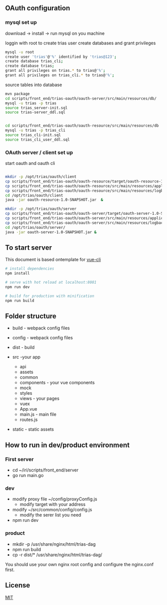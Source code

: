## OAuth configuration

### mysql set up

download -> install -> run mysql on you machine

loggin with root to create trias user create databases and grant privileges
```bash  
mysql -u root
create user 'trias'@'%' identified by 'trias@123';
create database trias_cli;
create database trias;
grant all privileges on trias.* to trias@'%';
grant all privileges on trias_cli.* to trias@'%';
```

source tables into database
```bash
mvn package
cd scripts/front_end/trias-oauth/oauth-server/src/main/resources/db/
mysql -u trias -p trias
source trias_server-init.sql
source trias-server_ddl.sql


cd scripts/front_end/trias-oauth/oauth-resource/src/main/resources/db 
mysql -u trias -p trias_cli
source trias_cli-init.sql 
source trias_cli_user_ddl.sql

```

### OAuth server / client set up

start oauth and oauth cli
```bash

mkdir -p /opt/trias/oauth/client
cp scripts/front_end/trias-oauth/oauth-resource/target/oauth-resource-1.0-SNAPSHOT.jar /opt/trias/oauth/client/
cp scripts/front_end/trias-oauth/oauth-resource/src/main/resources/application.yml   /opt/trias/oauth/client/
cp scripts/front_end/trias-oauth/oauth-resource/src/main/resources/logback-spring.xml  /opt/trias/oauth/client/
cd /opt/trias/oauth/client
java -jar oauth-resource-1.0-SNAPSHOT.jar  &

mkdir -p /opt/trias/oauth/server
cp scripts/front_end/trias-oauth/oauth-server/target/oauth-server-1.0-SNAPSHOT.jar /opt/trias/oauth/server/
cp scripts/front_end/trias-oauth/oauth-server/src/main/resources/application.yml  /opt/trias/oauth/server/
cp scripts/front_end/trias-oauth/oauth-server/src/main/resources/logback-spring.xml  /opt/trias/oauth/server/
cd /opt/trias/oauth/server/
java -jar oauth-server-1.0-SNAPSHOT.jar &
```

## To start server

This document is based ontemplate for [vue-cli](https://github.com/vuejs/vue-cli)

``` bash
# install dependencies
npm install

# serve with hot reload at localhost:8081
npm run dev

# build for production with minification
npm run build

```

## Folder structure
* build - webpack config files

* config - webpack config files

* dist - build

* src -your app  
  * api
  * assets
  * common
  * components - your vue components
  * mock
  * styles
  * views - your pages
  * vuex
  * App.vue
  * main.js - main file
  * routes.js

* static - static assets

## How to run in dev/product environment
### First server
- cd ~/iri/scripts/front_end/server
- go run main.go
### dev
- modify proxy file ~/config/proxyConfig.js
    - modify target with your address
- modify ~/src/common/config/config.js
    - modify the serer list you need
- npm run dev

### product
- mkdir -p /usr/share/nginx/html/trias-dag
- npm run build
- cp -r dist/* /usr/share/nginx/html/trias-dag/
        
You should use your own nginx root config  and configure the nginx.conf first.
## License
[MIT](http://opensource.org/licenses/MIT)

